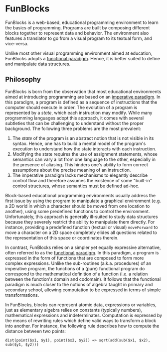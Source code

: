 # FunBlocks

FunBlocks is a web-based, educational programming environment to learn the basics of programming.
Programs are built by composing different blocks together to represent data and behavior.
The environment also features a translator to go from a visual program to its textual form, and vice-versa.

Unlike most other visual programming environment aimed at education, FunBlocks adopts a [functional paradigm](https://en.wikipedia.org/wiki/Functional_programming).
Hence, it is better suited to define and manipulate data structures.

## Philosophy

FunBlocks is born from the observation that most educational environments aimed at introducing programming are based on an [imperative paradigm](https://en.wikipedia.org/wiki/Imperative_programming).
In this paradigm, a program is defined as a sequence of instructions that the computer should execute in order.
The evolution of a program is represented by a *state*, which each instruction may modify.
While many programming languages adopt this approach, it comes with several subtleties that can be challenging to understand without the proper background.
The following three problems are the most prevalent:

1. The *state* of the program is an abstract notion that is not visible in its syntax.
  Hence, one has to build a mental model of the program's execution to understand how the state interacts with each instruction.
2. Modifying the state requires the use of assignment statements, whose semantics can vary a lot from one language to the other, especially in the presence of aliasing.
  This hinders one's ability to form correct assumptions about the precise meaning of an instruction.
3. The imperative paradigm lacks mechanisms to elegantly describe control flow and therefore assumes the existence of some "built-in" control structures, whose semantics must be defined ad-hoc.

Block-based educational programming environments usually address the first issue by using the program to manipulate a graphical environment (e.g. a 2D world in which a character should be moved from one location to another), using some predefined functions to control the environment.
Unfortunately, this approach is generally ill-suited to study data structures because they severely restrict the ability to manipulate them directly.
For instance, providing a predefined function (textual or visual) `moveForward` to move a character on a 2D space completely elides all questions related to the representation of this space or coordinates therein.

In contrast, FunBlocks relies on a simpler yet equally expressive alternative, often referred to as the [functional paradigm](https://en.wikipedia.org/wiki/Functional_programming).
In this paradigm, a program is expressed in the form of functions that are composed to form more complex expressions.
Unlike the sub-routines (a.k.a. procedures) of an imperative program, the functions of a (pure) functional program do correspond to the mathematical definition of a function (i.e. a relation between the function's domain and codomain).
It follows that the functional paradigm is much closer to the notions of algebra taught in primary and secondary school, allowing computation to be expressed in terms of simple transformations.

In FunBlocks, blocks can represent atomic data, expressions or variables, just as elementary algebra relies on constants (typically numbers), mathematical expressions and indeterminates.
Computation is expressed by the means of rewriting rules which define valid ways to transform a block into another.
For instance, the following rule describes how to compute the distance between two points:

```funblocks
dist(point($x1, $y1), point($x2, $y2)) => sqrt(add(sub($x1, $x2), sub($y1, $y2)))
```

